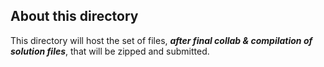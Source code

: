## About this directory

This directory will host the set of files, _**after final collab & compilation of solution files**_, that will be zipped and submitted.
